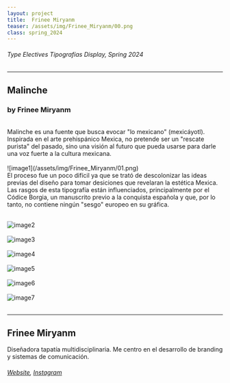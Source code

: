 ```yaml
---
layout: project
title:  Frinee Miryanm
teaser: /assets/img/Frinee_Miryanm/00.png
class: spring_2024
---
```

###### Type Electives Tipografías Display, Spring 2024 ######
---
## Malinche ##
### by Frinee Miryanm ###
<br>
Malinche es una fuente que busca evocar "lo mexicano" (mexicáyotl). Inspirada en el arte prehispánico Mexica, no pretende ser un "rescate purista" del pasado, sino una visión al futuro que pueda usarse para darle una voz fuerte a la cultura mexicana.
<br><br>
![image1](/assets/img/Frinee_Miryanm/01.png)
<br>
El proceso fue un poco difícil ya que se trató de descolonizar las ideas previas del diseño para tomar desiciones que revelaran la estética Mexica. Las rasgos de esta tipografía están influenciados, principalmente por el Códice Borgia, un manuscrito previo a la conquista española y que, por lo tanto, no contiene ningún "sesgo" europeo en su gráfica.
<br><br>

![image2](/assets/img/Frinee_Miryanm/02.png)
<br><br>
![image3](/assets/img/Frinee_Miryanm/03.png)
<br><br>
![image4](/assets/img/Frinee_Miryanm/04.png)
<br><br>
![image5](/assets/img/Frinee_Miryanm/05.png)
<br><br>
![image6](/assets/img/Frinee_Miryanm/06.png)
<br><br>
![image7](/assets/img/Frinee_Miryanm/07.png)
<br><br>

---
## Frinee Miryanm ##
Diseñadora tapatía multidisciplinaria. Me centro en el desarrollo de branding y sistemas de comunicación.
<br>
###### [Website](https://www.behance.net/frineemx), [Instagram](https://www.instagram.com/iordan.evair) ######
